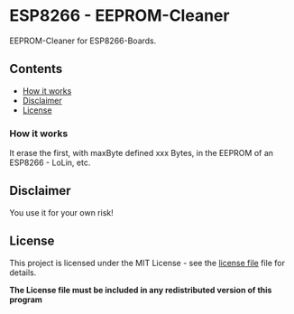 # ESP8266 - EEPROM-Cleaner
EEPROM-Cleaner for ESP8266-Boards.

## Contents
- [How it works](#how-it-works)
- [Disclaimer](#disclaimer)
- [License](#license)

### How it works

It erase the first, with maxByte defined xxx Bytes, in the EEPROM of an ESP8266 - LoLin, etc.   


## Disclaimer

You use it for your own risk!  



## License

This project is licensed under the MIT License - see the [license file](LICENSE) file for details.

**The License file must be included in any redistributed version of this program**

